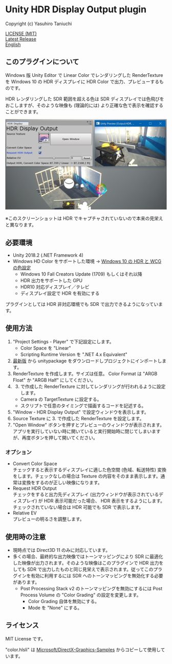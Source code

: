 Unity HDR Display Output plugin
====

Copyright (c) Yasuhiro Taniuchi  

[LICENSE (MIT)](LICENSE)  
[Latest Release](https://github.com/aosoft/UnityHDROutputPlugin/releases/latest)  
[English](README.md)

## このプラグインについて

Windows 版 Unity Editor で Linear Color でレンダリングした RenderTexture を Windows 10 の HDR ディスプレイに HDR Color で出力、プレビューするものです。

HDR レンダリングした SDR 範囲を超える色は SDR ディスプレイでは色飛びをおこしますが、そのような映像も (理論的には) より正確な色で表示を確認することができます。

![screenshot.jpg](screenshot.jpg)

※このスクリーンショットは HDR でキャプチャされていないので本来の見栄えと異なります。

## 必要環境

* Unity 2018.2 (.NET Framework 4)
* Windows HD Color をサポートした環境 → [Windows 10 の HDR と WCG の色設定](https://support.microsoft.com/ja-jp/help/4040263/windows-10-hdr-advanced-color-settings)
    * Windows 10 Fall Creators Update (1709) もしくはそれ以降
    * HDR 出力をサポートした GPU
    * HDR10 対応ディスプレイ／テレビ
    * ディスプレイ設定で HDR を有効にする

プラグインとしては HDR 非対応環境でも SDR で出力できるようになっています。

## 使用方法

1. "Project Settings - Player" で下記設定にします。
    * Color Space を "Linear"
    * Scripting Runtime Version を ".NET 4.x Equivalent"
2. [最新版](https://github.com/aosoft/UnityHDROutputPlugin/releases/latest) から unitypackage をダウンロードしプロジェクトにインポートします。
3. RenderTexture を作成します。サイズは任意。 Color Format は "ARGB Float" か "ARGB Half" にしてください。
4. 3. で作成した RenderTexture に対してレンダリングが行われるように設定します。
    * Camera の TargetTexture に設定する。
    * スクリプトで任意のタイミングで描画するコードを記述する。
5. "Window - HDR Display Output" で設定ウィンドウを表示します。
6. Source Texture に 3. で作成した RenderTexture を設定します。
7. "Open Window" ボタンを押すとプレビューのウィンドウが表示されます。  
    アプリを実行していない時に開いていると実行開始時に閉じてしまいますが、再度ボタンを押して開いてください。

### オプション

* Convert Color Space  
    チェックすると表示するディスプレイに適した色空間 (色域、転送特性) 変換をします。チェックなしの場合は Texture の内容をそのまま表示します。通常は変換をするのが正しい映像になります。  
* Request HDR Output  
    チェックをすると出力先ディスプレイ (出力ウィンドウが表示されているディスプレイ) が HDR 表示可能だった場合、 HDR 表示をするようにします。  
    チェックされていない場合は HDR 可能でも SDR で表示します。
* Relative EV  
    プレビューの明るさを調整します。

## 使用時の注意

* 現時点では Direct3D 11 のみに対応しています。
* 多くの場合、最終的な出力映像ではトーンマッピングにより SDR に最適化した映像が出力されます。そのような映像はこのプラグインで HDR 出力をしても SDR で出力したものと同じ見栄えで表示されます。従ってこのプラグインを有効に利用するには SDR へのトーンマッピングを無効化する必要があります。
    * Post Processing Stack v2 のトーンマッピングを無効にするには Post Process Volume の "Color Grading" の設定を変更します。
        * Color Grading 自体を無効にする。
        * Mode を "None" にする。

## ライセンス

MIT License です。

"color.hlsli" は [Microsoft/DirectX-Graphics-Samples](https://github.com/Microsoft/DirectX-Graphics-Samples) からコピーして使用しています。

